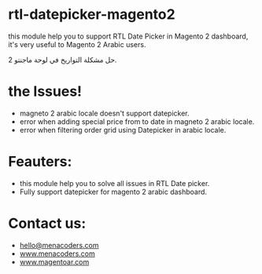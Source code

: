 # rtl-datepicker-magento2
this module help you to support RTL Date Picker in Magento 2 dashboard, it's very useful to Magento 2 Arabic users.

حل مشكلة التواريخ في لوحة ماجنتو 2.

# the Issues!
- magneto 2 arabic locale doesn't support datepicker.
- error when adding special price from to date in magneto 2 arabic locale.
- error when filtering order grid using Datepicker in arabic locale.

# Feauters:
- this module help you to solve all issues in RTL Date picker.
- Fully support datepicker for magento 2 arabic dashboard.

# Contact us:
- hello@menacoders.com
- www.menacoders.com
- www.magentoar.com
